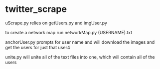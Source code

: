 # twitter_scrape

uScrape.py relies on getUsers.py and imgUser.py

to create a network map run networkMap.py (USERNAME).txt

anchorUser.py prompts for user name and will download the images and get the users for just that user4

unite.py will unite all of the text files into one, which will contain all of the users
